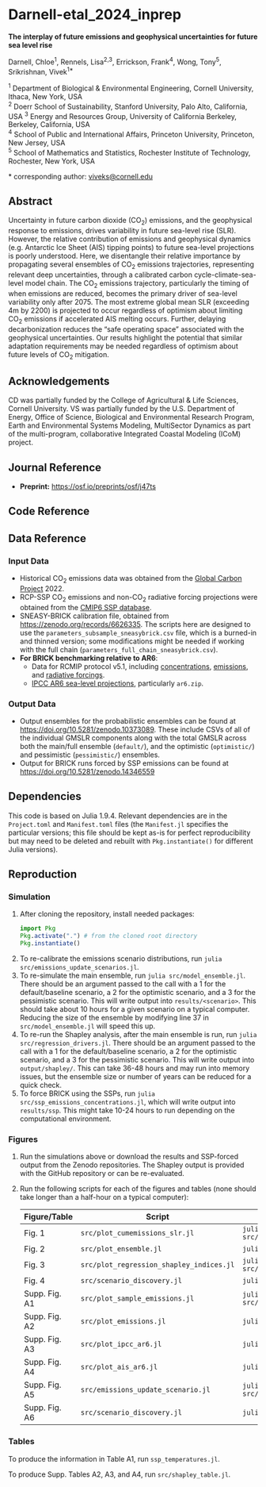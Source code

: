 # Darnell-etal_2024_inprep

**The interplay of future emissions and geophysical uncertainties for future sea level rise**

Darnell, Chloe<sup>1</sup>, Rennels, Lisa<sup>2,3</sup>, Errickson, Frank<sup>4</sup>, Wong, Tony<sup>5</sup>, Srikrishnan, Vivek<sup>1\*</sup>

<sup>1</sup> Department of Biological & Environmental Engineering, Cornell University, Ithaca, New York, USA  
<sup>2</sup> Doerr School of Sustainability, Stanford University, Palo Alto, California, USA
<sup>3</sup> Energy and Resources Group, University of California Berkeley, Berkeley, California, USA  
<sup>4</sup> School of Public and International Affairs, Princeton University, Princeton, New Jersey, USA  
<sup>5</sup> School of Mathematics and Statistics, Rochester Institute of Technology, Rochester, New York, USA

\* corresponding author:  viveks@cornell.edu

## Abstract

Uncertainty in future carbon dioxide (CO<sub>2</sub>) emissions, and the geophysical response to emissions, drives variability in future sea-level rise (SLR). However, the relative contribution of emissions and geophysical dynamics (e.g. Antarctic Ice Sheet (AIS) tipping points) to future sea-level projections is poorly understood.  Here, we disentangle their relative importance by propagating several ensembles of CO<sub>2</sub> emissions trajectories, representing relevant deep uncertainties, through a calibrated carbon cycle-climate-sea-level model chain. The CO<sub>2</sub> emissions trajectory, particularly the timing of when emissions are reduced, becomes the primary driver of sea-level variability only after 2075. The most extreme global mean SLR (exceeding 4m by 2200) is projected to occur regardless of optimism about limiting CO<sub>2</sub> emissions if accelerated AIS melting occurs. Further, delaying decarbonization reduces the “safe operating space” associated with the geophysical uncertainties. Our results highlight the potential that similar adaptation requirements may be needed regardless of optimism about future levels of CO<sub>2</sub> mitigation.

## Acknowledgements

CD was partially funded by the College of Agricultural \& Life Sciences, Cornell University. VS was partially funded by the U.S. Department of Energy, Office of Science, Biological and Environmental Research Program, Earth and Environmental Systems Modeling, MultiSector Dynamics as part of the multi-program, collaborative Integrated Coastal Modeling (ICoM) project.

## Journal Reference

* **Preprint:** <https://osf.io/preprints/osf/j47ts>
 
## Code Reference

## Data Reference

### Input Data

- Historical CO<sub>2</sub> emissions data was obtained from the [Global Carbon Project](https://www.globalcarbonproject.org/) 2022.
- RCP-SSP CO<sub>2</sub> emissions and non-CO<sub>2</sub> radiative forcing projections were obtained from the [CMIP6 SSP database](https://tntcat.iiasa.ac.at/SspDb/dsd?Action=htmlpage&page=10).
- SNEASY-BRICK calibration file, obtained from <https://zenodo.org/records/6626335>. The scripts here are designed to use the `parameters_subsample_sneasybrick.csv` file, which is a burned-in and thinned version; some modifications might be needed if working with the full chain (`parameters_full_chain_sneasybrick.csv`).
- **For BRICK benchmarking relative to AR6**: 
  - Data for RCMIP protocol v5.1, including [concentrations](https://gitlab.com/rcmip/rcmip/-/blob/master/data/protocol/rcmip-concentrations-annual-means-v5-1-0.csv?ref_type=heads), [emissions](https://gitlab.com/rcmip/rcmip/-/blob/master/data/protocol/rcmip-emissions-annual-means-v5-1-0.csv?ref_type=heads), and [radiative forcings](https://gitlab.com/rcmip/rcmip/-/blob/master/data/protocol/rcmip-radiative-forcing-annual-means-v5-1-0.csv?ref_type=heads).
  - [IPCC AR6 sea-level projections](https://zenodo.org/records/6382554), particularly `ar6.zip`.

### Output Data

- Output ensembles for the probabilistic ensembles can be found at <https://doi.org/10.5281/zenodo.10373089>. These include CSVs of all of the individual GMSLR components along with the total GMSLR across both the main/full ensemble (`default/`), and the optimistic (`optimistic/`) and pessimistic (`pessimistic/`) ensembles.
- Output for BRICK runs forced by SSP emissions can be found at <https://doi.org/10.5281/zenodo.14346559>

## Dependencies

This code is based on Julia 1.9.4. Relevant dependencies are in the `Project.toml` and `Manifest.toml` files (the `Manifest.jl` specifies the particular versions; this file should be kept as-is for perfect reproducibility but may need to be deleted and rebuilt with `Pkg.instantiate()` for different Julia versions).

## Reproduction

### Simulation 

1. After cloning the repository, install needed packages:
    ```julia
    import Pkg
    Pkg.activate(".") # from the cloned root directory
    Pkg.instantiate()
    ```
2. To re-calibrate the emissions scenario distributions, run `julia src/emissions_update_scenarios.jl`.
3. To re-simulate the main ensemble, run `julia src/model_ensemble.jl`. There should be an argument passed to the call with a 1 for the default/baseline scenario, a 2 for the optimistic scenario, and a 3 for the pessimistic scenario. This will write output into `results/<scenario>`. This should take about 10 hours for a given scenario on a typical computer. Reducing the size of the ensemble by modifying line 37 in `src/model_ensemble.jl` will speed this up.
4. To re-run the Shapley analysis, after the main ensemble is run, run `julia src/regression_drivers.jl`. There should be an argument passed to the call with a 1 for the default/baseline scenario, a 2 for the optimistic scenario, and a 3 for the pessimistic scenario. This will write output into `output/shapley/`. This can take 36-48 hours and may run into memory issues, but the ensemble size or number of years can be reduced for a quick check.
5. To force BRICK using the SSPs, run `julia src/ssp_emissions_concentrations.jl`, which will write output into `results/ssp`. This might take 10-24 hours to run depending on the computational environment.

### Figures

1. Run the simulations above or download the results and SSP-forced output from the Zenodo repositories. The Shapley output is provided with the GitHub repository or can be re-evaluated.  
2. Run the following scripts for each of the figures and tables (none should take longer than a half-hour on a typical computer):
    
    | Figure/Table | Script | How To Run | Output File |
    | --- | --- | --- | --- |
    | Fig. 1  | `src/plot_cumemissions_slr.jl` | `julia src/plot_cumemissions_slr.jl` | `figures/slr_temps_all.png` |
    | Fig. 2 | `src/plot_ensemble.jl` | `julia src/plot_ensemble.jl` | `figures/ensemble_projections.png` |
    | Fig. 3 | `src/plot_regression_shapley_indices.jl` | `julia src/regression_shapley_indices.jl` | `figures/stacked-shapley-index-scenarios.png` |
    | Fig. 4 | `src/scenario_discovery.jl` | `julia src/scenario_discovery.jl` | `figures/factor_map_all_scenarios.png` |
    | Supp. Fig. A1 | `src/plot_sample_emissions.jl`|  `julia src/plot_sample_emissions.jl`| `figures/sample-emissions.png` |
    | Supp. Fig. A2 | `src/plot_emissions.jl` | `julia src/plot_emissions.jl` | `figures/scenario_emissions.png` |
    | Supp. Fig. A3 | `src/plot_ipcc_ar6.jl` | `julia src/plot_ipcc_ar6.jl` | `figures/brick_ipcc_compare.png` |
    | Supp. Fig. A4 | `src/plot_ais_ar6.jl` | `julia src/plot_ais_ar6.jl` | `figures/slr_ar6.png` |
    | Supp. Fig. A5 | `src/emissions_update_scenario.jl` | `julia src/emissions_update_scenario.jl` | `figures/emissions_updates.png` |
    | Supp. Fig. A6 | `src/scenario_discovery.jl` | `julia src/scenario_discovery.jl` | `figures/feature_importance_scenarios.png` |

### Tables

To produce the information in Table A1, run `ssp_temperatures.jl`.

To produce Supp. Tables A2, A3, and A4, run `src/shapley_table.jl`.

